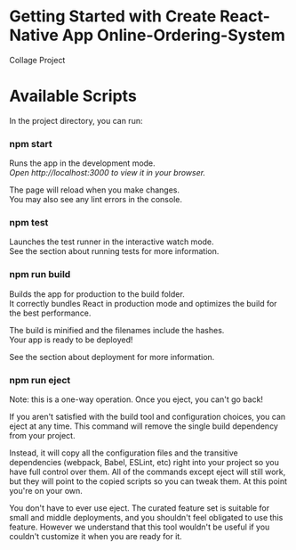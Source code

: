 # Getting Started with Create React-Native App Online-Ordering-System
Collage Project

# Available Scripts
In the project directory, you can run:
 
### npm start
Runs the app in the development mode.<br>
_Open http://localhost:3000 to view it in your browser._

The page will reload when you make changes.<br>
You may also see any lint errors in the console.

### npm test
Launches the test runner in the interactive watch mode.<br>
See the section about running tests for more information.

### npm run build
Builds the app for production to the build folder.<br>
It correctly bundles React in production mode and optimizes the build for the best performance.

The build is minified and the filenames include the hashes.<br>
Your app is ready to be deployed!

See the section about deployment for more information.

### npm run eject
Note: this is a one-way operation. Once you eject, you can't go back!<br>

If you aren't satisfied with the build tool and configuration choices, you can eject at any time. This command will remove the single build dependency from your project.

Instead, it will copy all the configuration files and the transitive dependencies (webpack, Babel, ESLint, etc) right into your project so you have full control over them. All of the commands except eject will still work, but they will point to the copied scripts so you can tweak them. At this point you're on your own.

You don't have to ever use eject. The curated feature set is suitable for small and middle deployments, and you shouldn't feel obligated to use this feature. However we understand that this tool wouldn't be useful if you couldn't customize it when you are ready for it.
